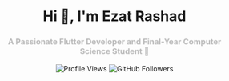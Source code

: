 <h1 align="center">
  Hi <span class="wave">👋</span>, I'm Ezat Rashad
</h1>
<h3 align="center">
  <span class="animated-text">A Passionate Flutter Developer and Final-Year Computer Science Student 🚀</span>
</h3>

<p align="center">
  <img src="https://komarev.com/ghpvc/?username=ezatrashad&label=Profile%20views&color=0e75b6&style=flat" alt="Profile Views" />
  <img src="https://img.shields.io/github/followers/ezatrashad?label=Followers&style=social" alt="GitHub Followers" />
</p>

<style>
  .wave {
    display: inline-block;
    animation: wave-animation 2.5s infinite;
    transform-origin: 70% 70%;
  }

  @keyframes wave-animation {
    0%, 100% { transform: rotate(0deg); }
    25% { transform: rotate(10deg); }
    50% { transform: rotate(-10deg); }
    75% { transform: rotate(10deg); }
  }

  .animated-text {
    display: inline-block;
    animation: text-fade 3s ease-in-out infinite alternate;
  }

  @keyframes text-fade {
    0% { opacity: 0.3; transform: scale(0.95); }
    100% { opacity: 1; transform: scale(1); }
  }
</style>
